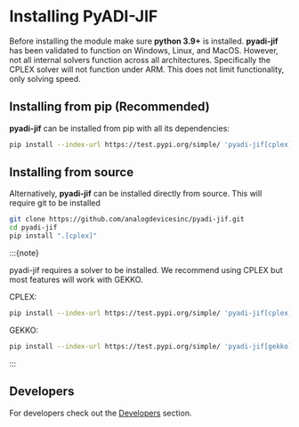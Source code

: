 # Installing PyADI-JIF

Before installing the module make sure **python 3.9+** is installed. **pyadi-jif** has been validated to function on Windows, Linux, and MacOS. However, not all internal solvers function across all architectures. Specifically the CPLEX solver will not function under ARM. This does not limit functionality, only solving speed.

## Installing from pip (Recommended)

**pyadi-jif** can be installed from pip with all its dependencies: 

```bash
pip install --index-url https://test.pypi.org/simple/ 'pyadi-jif[cplex]'
```

## Installing from source

Alternatively, **pyadi-jif** can be installed directly from source. This will require git to be installed

```bash
git clone https://github.com/analogdevicesinc/pyadi-jif.git
cd pyadi-jif
pip install ".[cplex]"
```


:::{note}

pyadi-jif requires a solver to be installed. We recommend using CPLEX but most features will work with GEKKO.

CPLEX:
```bash
pip install --index-url https://test.pypi.org/simple/ 'pyadi-jif[cplex]'
```

GEKKO:
```bash
pip install --index-url https://test.pypi.org/simple/ 'pyadi-jif[gekko]'
```
:::

## Developers

For developers check out the [Developers](developers.md) section.
